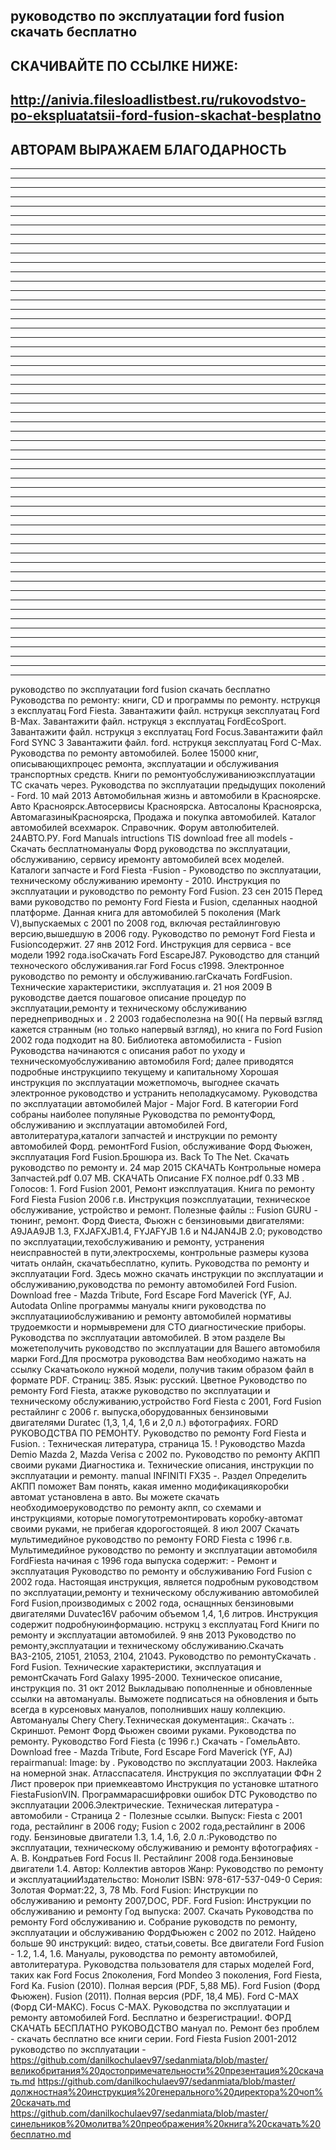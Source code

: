 руководство по эксплуатации ford fusion скачать бесплатно
--------------------------------------------------
СКАЧИВАЙТЕ ПО ССЫЛКЕ НИЖЕ:
--------------------------------------------------
http://anivia.filesloadlistbest.ru/rukovodstvo-po-ekspluatatsii-ford-fusion-skachat-besplatno
--------------------------------------------------
АВТОРАМ ВЫРАЖАЕМ БЛАГОДАРНОСТЬ
--------------------------------------------------
--------------------------------------------------
--------------------------------------------------
--------------------------------------------------
--------------------------------------------------
--------------------------------------------------
--------------------------------------------------
--------------------------------------------------
--------------------------------------------------
--------------------------------------------------
--------------------------------------------------
--------------------------------------------------
--------------------------------------------------
--------------------------------------------------
--------------------------------------------------
--------------------------------------------------
--------------------------------------------------
--------------------------------------------------
--------------------------------------------------
--------------------------------------------------
--------------------------------------------------
--------------------------------------------------
--------------------------------------------------
--------------------------------------------------
--------------------------------------------------
--------------------------------------------------
--------------------------------------------------
--------------------------------------------------
--------------------------------------------------
--------------------------------------------------
--------------------------------------------------
--------------------------------------------------
--------------------------------------------------
--------------------------------------------------
--------------------------------------------------
--------------------------------------------------
--------------------------------------------------
--------------------------------------------------
--------------------------------------------------
--------------------------------------------------
--------------------------------------------------
--------------------------------------------------
--------------------------------------------------
--------------------------------------------------
--------------------------------------------------
--------------------------------------------------
--------------------------------------------------
--------------------------------------------------
--------------------------------------------------
--------------------------------------------------
--------------------------------------------------
--------------------------------------------------
--------------------------------------------------
--------------------------------------------------
--------------------------------------------------
--------------------------------------------------
руководство по эксплуатации ford fusion скачать бесплатно Руководства по ремонту: книги, CD и программы по ремонту. нструкця з експлуатац Ford Fiesta. Завантажити файл. нструкця зексплуатац Ford B-Max. Завантажити файл. нструкця з експлуатац FordEcoSport. Завантажити файл. нструкця з експлуатац Ford Focus.Завантажити файл Ford SYNC 3  Завантажити файл. ford. нструкця зексплуатац Ford С-Max. Руководства по ремонту автомобилей. Более 15000 книг, описывающихпроцес ремонта, эксплуатации и обслуживания транспортных средств. Книги по ремонтуобслуживаниюэксплуатации ТС скачать через. Руководства по эксплуатации предыдущих поколений - Ford. 10 май 2013  Автомобильная жизнь и автомобили в Красноярске. Авто Красноярск.Автосервисы Красноярска. Автосалоны Красноярска, АвтомагазиныКрасноярска, Продажа и покупка автомобилей. Каталог автомобилей всехмарок. Справочник. Форум автолюбителей. 24АВТО.РУ. Ford Manuals intructions TIS download free all models - Скачать бесплатномануалы Форд руководства по эксплуатации, обслуживанию, сервису иремонту автомобилей всех моделей. Каталоги запчасте и  Ford Fiesta -Fusion - Руководство по эксплуатации, техническому обслуживанию иремонту - 2010. Инструкция по эксплуатации и руководство по ремонту Ford Fusion. 23 сен 2015  Перед вами руководство по ремонту Ford Fiesta и Fusion, сделанных наодной платформе. Данная книга для автомобилей 5 поколения (Mark V),выпускаемых с 2001 по 2008 год, включая рестайлинговую версию,вышедшую в 2006 году. Руководство по ремонут Ford Fiesta и Fusionсодержит. 27 янв 2012  Ford. Инструкция для сервиса - все модели 1992 года.isoСкачать Ford EscapeJ87. Руководство для станций техноческого обслуживания.rar  Ford Focus с1998. Электронное руководство по ремонту и обслуживанию.rarСкачать FordFusion. Технические характеристики, эксплуатация и. 21 ноя 2009  В руководстве дается пошаговое описание процедур по эксплуатации,ремонту и техническому обслуживанию переднеприводных и . 2 2003 годабесполезна на 90(( На первый взгляд кажется странным (но только напервый взгляд), но книга по Ford Fusion 2002 года подходит на 80. Библиотека автомобилиста - Fusion
Руководства начинаются с описания работ по уходу и техническомуобслуживанию автомобиля Ford; далее приводятся подробные инструкциипо текущему и капитальному  Хорошая инструкция по эксплуатации можетпомочь, выгоднее скачать электронное руководство и устранить неполадкусамому. Руководства по эксплуатации автомобилей  Major - Major Ford. В категории Ford собраны наиболее популяные Руководства по ремонтуФорд, обслуживанию и эксплуатации автомобилей Ford, автолитература,каталоги запчастей и инструкции по ремонту автомобилей Форд.  ремонтFord Fusion, обслуживание Форд Фьюжен, эксплуатация Ford Fusion.Брошюра из. Back To The Net. Скачать руководство по ремонту и. 24 мар 2015   СКАЧАТЬ  Контрольные номера Запчастей.pdf 0.07 MB.  СКАЧАТЬ Описание FX полное.pdf 0.33 MB . Голосов: 1. Ford Fusion 2001, Ремонт иэксплуатация. Книга по ремонту Ford Fiesta Fusion 2006 г.в. Инструкция поэксплуатации, техническое обслуживание, устройство и ремонт. Полезные файлы :: Fusion GURU - тюнинг, ремонт. Форд Фиеста, Фьюжн с бензиновыми двигателями: A9JAA9JB 1.3, FXJAFXJB1.4, FYJAFYJB 1.6 и N4JAN4JB 2.0; руководство по эксплуатации,техобслуживанию и ремонту, устранения неисправностей в пути,электросхемы, контрольные размеры кузова читать онлайн, скачатьбесплатно, купить. Руководства по ремонту и эксплуатации Ford. Здесь можно скачать инструкции по эксплуатации и обслуживанию,руководства по ремонту автомобилей Ford Fusion. Download free - Mazda Tribute, Ford Escape  Ford Maverick (YF, AJ. Autodata Online программы мануалы книги руководства по эксплуатацииобслуживанию и ремонту автомобилей нормативы трудоемкости и нормывремени для СТО диагностические приборы. Руководства по эксплуатации автомобилей. В этом разделе Вы можетеполучить руководство по эксплуатации для Вашего автомобиля марки Ford.Для просмотра руководства Вам необходимо нажать на ссылку Скачатьоколо нужной модели, получив таким образом файл в формате PDF.
Страниц: 385. Язык: русский. Цветное Руководство по ремонту Ford Fiesta, атакже руководство по эксплуатации и техническому обслуживанию,устройство Ford Fiesta с 2001, Ford Fusion рестайлинг с 2006 г. выпуска,оборудованных бензиновыми двигателями Duratec (1,3, 1,4, 1,6 и 2,0 л.) вфотографиях. FORD РУКОВОДСТВА ПО РЕМОНТУ. Руководство по ремонту Ford Fiesta и Fusion. : Техническая литература, страница 15. ! Руководство Mazda Demio  Mazda 2, Mazda Verisa с 2002 по. Руководство по ремонту АКПП своими руками  Диагностика и. Технические описания, инструкции по эксплуатации и ремонту. manual INFINITI FX35 -. Раздел Определить АКПП поможет Вам понять, какая именно модификациякоробки автомат установлена в авто. Вы можете скачать необходимоеруководство по ремонту акпп, со схемами и инструкциями, которые помогутотремонтировать коробку-автомат своими руками, не прибегая кдорогостоящей. 8 июл 2007  Скачать мультимедийное руководство по ремонту FORD Fiesta с 1996 г.в. Мультимедийное руководство по ремонту и эксплуатации автомобиля FordFiesta начиная с 1996 года выпуска содержит: - Ремонт и эксплуатация Руководство по ремонту и обслуживанию Ford Fusion с 2002 года. Настоящая инструкция, является подробным руководством по эксплуатации,ремонту и техническому обслуживанию автомобилей Ford Fusion,производимых с 2002 года, оснащнных бензиновыми двигателями Duvatec16V рабочим объемом 1,4, 1,6 литров. Инструкция содержит подробнуюинформацию. нструкц з експлуатац Ford
Книги по ремонту и эксплуатации автомобилей. 9 янв 2013  Руководство по ремонту,эксплуатации и техническому обслуживанию.Скачать ВАЗ-2105, 21051, 21053, 2104, 21043. Руководство по ремонтуСкачать . Ford Fusion. Технические характеристики, эксплуатация и ремонтСкачать Ford Galaxy 1995-2000. Техническое описание, инструкция по. 31 окт 2012  Выкладываю пополненные и обновленные ссылки на автомануалы. Выможете подписаться на обновления  и быть всегда в курсеновых мануалов, пополнивших нашу коллекцию. Автомануалы Chery Chery.Техническая документация:. Скачать :. Cкриншот. Ремонт Форд Фьюжен своими руками. Руководства по ремонту. Руководство Ford Fiesta (с 1996 г.)  Скачать - ГомельАвто. Download free - Mazda Tribute, Ford Escape  Ford Maverick (YF, AJ) repairmanual: Image: by . Руководство по эксплуатации 2003. Наклейка на номерной знак. Атласспасателя. Инструкция по эксплуатации ФФн 2 Лист проверок при приемкеавтомо Инструкция по установке штатного FiestaFusionVIN. Программарасшифровки ошибок DTC Руководство по эксплуатации 2006.Электрические. Техническая литература - автомобили - Страница 2 - Полезные ссылки. Выпуск: Fiesta c 2001 года, рестайлинг в 2006 году; Fusion c 2002 года,рестайлинг в 2006 году. Бензиновые двигатели 1.3, 1.4, 1.6, 2.0 л.:Руководство по эксплуатации, техническому обслуживанию и ремонту вфотографиях - А. В. Кондратьев  Ford Focus II. Рестайлинг 2008 года.Бензиновые двигатели 1.4. Автор: Коллектив авторов Жанр: Руководство по ремонту и эксплуатацииИздательство: Монолит ISBN: 978-617-537-049-0 Серия: Золотая Формат:22, 3, 78 Mb. Ford Fusion: Инструкции по обслуживанию и ремонту 2007,DOC, PDF. Ford Fusion: Инструкции по обслуживанию и ремонту Год выпуска: 2007. Скачать Руководства по ремонту Ford обслуживанию и. Собрание руководств по ремонту, эксплуатации и обслуживанию ФордФьюжен с 2002 по 2012. Найдено больше 90 инструкций: видео, статьи,советы. Все двигатели Ford Fusion - 1.2, 1.4, 1.6.
Мануалы, руководства по ремонту автомобилей, автолитература. Руководства пользователя для старых моделей Ford, таких как Ford Focus 2поколения, Ford Mondeo 3 поколения, Ford Fiesta, Ford Ka.  Fusion (2010). Полная версия (PDF, 5,88 МБ). Ford Fusion (Форд Фьюжен). Fusion (2011). Полная версия (PDF, 18,4 МБ). Ford C-MAX (Форд СИ-МАКС). Focus C-MAX. Руководства по эксплуатации и ремонту автомобилей Ford. Бесплатно и безрегистрации!. ФОРД СКАЧАТЬ БЕСПЛАТНО РУКОВОДСТВО мануал по. Ремонт без проблем - скачать бесплатно все книги серии. Ford Fiesta Fusion 2001-2012 руководство по эксплуатации -
https://github.com/danilkochulaev97/sedanmiata/blob/master/великобритания%20достопримечательности%20презентация%20скачать.md
https://github.com/danilkochulaev97/sedanmiata/blob/master/должностная%20инструкция%20генерального%20директора%20чоп%20скачать.md
https://github.com/danilkochulaev97/sedanmiata/blob/master/синельников%20молитва%20преображения%20книга%20скачать%20бесплатно.md